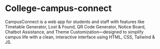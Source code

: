 # College-campus-connect
CampusConnect is a web app for students and staff with features like Timetable Generator, Lost &amp; Found, QR Code Generator, Notice Board, Chatbot Assistance, and Theme Customization—designed to simplify campus life with a clean, interactive interface using HTML, CSS, Tailwind &amp; JS.
